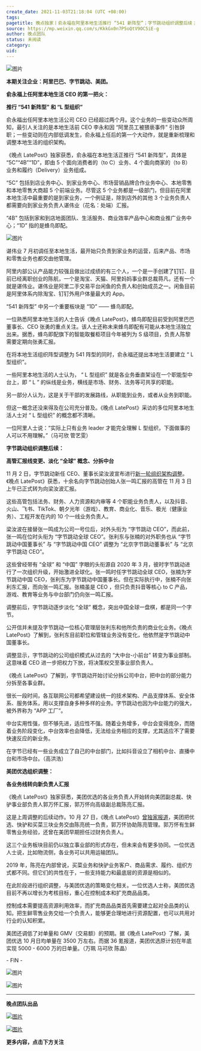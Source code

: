 ```yaml
---
create_date: 2021-11-03T21:18:04 (UTC +08:00)
tags: 
pagetitle: 晚点独家丨俞永福在阿里本地生活推行 “541 新阵型”；字节跳动组织调整后续；美团优选组织变动
source: https://mp.weixin.qq.com/s/KkkGx0n7P5oQtV9OC5iE-g
author: 晚点团队
status: 未阅读
category: 
uid: 
---
```


![图片](https://mmbiz.qpic.cn/mmbiz_jpg/VWpZENjIo5u3icd1zG23r5qTPdIpfsy9GIPh6X9WsoxUGmia4GZKianUD42Q0fHjlMDYW79XOUHRtZdtFzc8nBMMA/640?wx_fmt=jpeg&wxfrom=5&wx_lazy=1&wx_co=1)

**本期关注企业：阿里巴巴、字节跳动、美团。**

**俞永福上任阿里本地生活 CEO 的第一把火：**  

**推行 “541 新阵型” 和 “L 型组织”**

俞永福出任阿里本地生活公司 CEO 已经超过两个月。这个业务的一些变动众所周知，最引人关注的是本地生活前 CEO 李永和因 “阿里员工被猥亵事件” 引咎辞职；一些变动则在内部低调发生，俞永福上任后的第一个大动作，就是重新梳理和调整本地生活的组织架构。

《晚点 LatePost》独家获悉，俞永福在本地生活正推行 “541 新阵型”，具体是 “5C”“4B”“1D”，即由 5 个面向消费者的（to C）业务、4 个面向商家的（to B）业务和履约（Delivery）业务组成。

“5C” 包括到店业务中心、到家业务中心、市场营销品牌合作业务中心、本地零售和本地零售大商超 5 个前端业务。尽管这 5 个业务都是一级部门，但目前在阿里本地生活中最重要的是到家业务，一个例证是，除到店外的其他 3 个业务负责人都需要向到家业务负责人谌伟业（花名：处端）汇报。

“4B” 包括到家和到店地面团队、生活服务、商业效率产品中心和商业推广业务中心；“1D” 指的是蜂鸟即配。

![图片](https://mmbiz.qpic.cn/mmbiz_jpg/VWpZENjIo5u3icd1zG23r5qTPdIpfsy9GVmwGOoCN7GHc4YC2CycQiaEpKUkLYuu8lImarzXKYXsFaC9zRHWxic2g/640?wx_fmt=jpeg&wxfrom=5&wx_lazy=1&wx_co=1)

谌伟业 7 月初调任至本地生活，最开始只负责到家业务的运营，后来产品、市场和零售业务也都交由他管理。

阿里内部公认产品能力较强且做出过成绩的有三个人，一个是一手创建了钉钉、目前已经离职创业的陈航，一个是淘宝、天猫、阿里妈妈事业群总裁蒋凡，还有一个就是谌伟业。谌伟业是阿里二手交易平台闲鱼的负责人和创始成员之一。闲鱼目前是阿里体系内除淘宝、钉钉外用户体量最大的 App。

“541 新阵型” 中另一个重要板块是 “1D” —— 蜂鸟即配。

一位熟悉阿里本地生活的人士告诉《晚点 LatePost》，蜂鸟即配目前受到阿里巴巴董事长、CEO 张勇的重点关注。该人士还称未来蜂鸟即配有可能从本地生活独立出来。据悉，蜂鸟即配旗下的智能取餐柜项目今年被列为 S 级项目，负责人陈黎需要定期向张勇汇报。

在将本地生活组织阵型调整为 541 阵型的同时，俞永福还提出本地生活要建立 “ L 型组织”。

一些阿里本地生活的人士认为， “ L 型组织” 就是各业务垂直架设在一个职能型中台上，即 “ L ” 的纵线是业务，横线是市场、财务、法务等可共享的职能。

另一部分人认为，这是关于干部的发展路线，从职能到业务，或者从业务到职能。

但这一概念还没来得及在公司充分普及。《晚点 LatePost》采访的多位阿里本地生活人士对 “ L 型组织” 的概念都不清晰。

一位阿里人士说：“实际上只有业务 leader 才能完全理解 L 型组织，下面做事的人可以不用理解。”（马可欣 管艺雯）

**字节跳动组织调整后续：**

**高管汇报线变更、淡化 “全球” 概念、分拆中台**

11 月 2 日，字节跳动新任 CEO、董事长梁汝波宣布进行[新一轮组织架构调整](http://mp.weixin.qq.com/s?__biz=MzU3Mjk1OTQ0Ng==&mid=2247490640&idx=1&sn=c3ade007ec4d579ee56abb0a0347a221&chksm=fcc9a3e9cbbe2afffe51ca78fc081e55acb7b9f734fbdbfa3f9f280dbf954492691aebf70f38&scene=21#wechat_redirect)。《晚点 LatePost》获悉，十余名向字节跳动创始人张一鸣汇报的高管在 11 月 3 日上午已正式转为向梁汝波汇报。

这些高管包括法务、财务、人力资源和内审等 4 个职能业务负责人，以及抖音、火山、飞书、TikTok、朝夕光年（游戏）、教育、商业化、音乐、极光（健康业务）、工程开发在内的 10 个一线业务负责人。

梁汝波在接替张一鸣成为公司一号位后，对外头衔为 “字节跳动 CEO”，而此前，张一鸣在位时头衔为 “字节跳动全球 CEO”。张利东与张楠的对外职务也从 “字节跳动中国董事长” 与 “字节跳动中国 CEO” 调整为 “北京字节跳动董事长” 与 “北京字节跳动 CEO”。

这些曾经带有 “全球” 和 “中国” 字眼的头衔源自 2020 年 3 月，彼时字节跳动进行了一次组织升级，开始激进全球化。张一鸣时任字节跳动全球 CEO，张楠为字节跳动中国 CEO，张利东为字节跳动中国董事长。但在实际执行中，张楠不向张利东汇报，而向张一鸣汇报。张楠虽是 CEO ，但只负责抖音等核心 to C 产品，游戏、教育等业务与中台部门仍向张一鸣汇报。

调整前后，字节跳动逐步淡化 “全球” 概念，突出中国全球一盘棋，都是同一个字节。

公开信并未提及字节跳动一位核心管理层张利东和他所负责的商业化业务。《晚点 LatePost》了解到，张利东目前职位和管辖业务没有变化，他依然是字节跳动中国董事长。

调整显示，字节跳动的公司组织模式从过去的 “大中台-小前台” 转变为事业部制。这意味着 CEO 进一步把权力下放，将决策权交至事业部负责人。

《晚点 LatePost》了解到，字节跳动开始讨论分拆公司中台，把中台的部分能力分拆至各事业群。

很长一段时间，各互联网公司都希望建设统一的技术架构、产品支撑体系、安全体系、服务体系，用以支撑自身多种多样的业务。字节跳动也因为中台能力的强大，被外界称为 “APP 工厂”。

中台实用性强，但不够先进，适应性不强。随着业务增多，中台会变得庞杂，而随着业务阶段变化，中台效率也会降低，无法给业务相应的支撑，尤其适应不了需要快速反应的新业务。

在字节已经有一些业务成立了自己的中台部门，比如抖音设立了相机中台、直播中台和市场中台。（高洪浩）

**美团优选组织调整：**

**各业务线转向新负责人汇报** 

《晚点 LatePost》独家获悉，美团优选的各业务负责人开始转向美团副总裁、快驴事业部负责人郭万怀汇报，郭万怀向高级副总裁陈亮汇报。

这是上周调整的后续动作。10 月 27 日，《晚点 LatePost》[曾独家报道](https://mp.weixin.qq.com/s?__biz=MzU3Mjk1OTQ0Ng==&mid=2247490559&idx=1&sn=5547d57fe6ae41aed51a0312827b4132&scene=21#wechat_redirect)，美团把优选、快驴和买菜三块业务交由陈亮统一负责，郭万怀协助陈亮管理。郭万怀有生鲜零售业务经验，还曾在美团早期担任过财务负责人。

这三个业务板块目前仍以独立事业部的形式存在，但未来会有更多协同。一位优选人士说，比如物流侧，各业务可以共用运输团队。

2019 年，陈亮在内部曾说，买菜业务和快驴业务客户、商品需求、履约、组织方式都不同。但它们的共性在于，一些支持能力和最底层的资源是相似的。

在此阶段进行组织调整，与美团优选的策略变化相关。一位优选人士称，美团优选目前不再以增长为考核目标，重心在控制成本和扩充商品品类。

控制成本需要提高资源利用效率，而扩充商品品类首先需要建立起对全品类的认知。把生鲜零售业务交给一个负责人，能够更合理地进行资源配置，也可以共用对行业的认知积累。

美团还调低了对单量和 GMV（交易额）的预期。据《晚点 LatePost》了解，美团优选 10 月日均单量在 3500 万左右。而据 36 氪报道，美团优选原计划在年底实现 5000 - 6000 万的日单量。（万珮 马可欣 陈晶）

\- FIN -

![图片](https://mmbiz.qpic.cn/mmbiz_jpg/VWpZENjIo5s2EneJLuZYf9DBh8iaG548ZO6dL7uGcCYVHf8sz0W7mYNWq0jbHAUd4A89qKYTlcEq81Ch8Wu1ibAg/640?wx_fmt=jpeg&wxfrom=5&wx_lazy=1&wx_co=1)

![图片](https://mmbiz.qpic.cn/mmbiz_jpg/VWpZENjIo5ucUDHTzqlciaic2g1Bwp2vUJfC1wOl9G83rqDhb3jlJbT0I0m9tqpO7mY9dib3EentU8sibtQnialaNjA/640?wx_fmt=jpeg&wxfrom=5&wx_lazy=1&wx_co=1)

___

**晚点团队出品**

[![图片](https://mmbiz.qpic.cn/mmbiz_jpg/VWpZENjIo5u3icd1zG23r5qTPdIpfsy9GwJyUnrKFMxic15GnYPLXLBQ64fSNb5v2SNJfNK4YZbag4RG96huDrWQ/640?wx_fmt=jpeg&wxfrom=5&wx_lazy=1&wx_co=1)](http://mp.weixin.qq.com/s?__biz=MzU3Mjk1OTQ0Ng==&mid=2247490640&idx=1&sn=c3ade007ec4d579ee56abb0a0347a221&chksm=fcc9a3e9cbbe2afffe51ca78fc081e55acb7b9f734fbdbfa3f9f280dbf954492691aebf70f38&scene=21#wechat_redirect)

[![图片](https://mmbiz.qpic.cn/mmbiz_jpg/VWpZENjIo5u1gCd5DqPODs4P1kupicuFPHpIKQmlcTx9ANXp0AIlHvxJ69vGNO35Xof28RVPEjiaydEOw3licp6iaA/640?wx_fmt=jpeg&wxfrom=5&wx_lazy=1&wx_co=1)](http://mp.weixin.qq.com/s?__biz=MzU3Mjk1OTQ0Ng==&mid=2247489616&idx=2&sn=15876cf8221611ec91912c939fd6bfa0&chksm=fcc9a7e9cbbe2effd3fcd437aa24157bd9fcb1e68115fb210de1ecb3e055424e6b4742e05b3b&scene=21#wechat_redirect)

**更多内容，点击下方关注**
